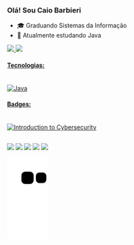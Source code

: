 ### Olá! Sou Caio Barbieri

- 🎓 Graduando Sistemas da Informação
- 🌱 Atualmente estudando Java

<div>
  <a href="https://github.com/caiolombello">
  <img height="180em" src="https://github-readme-stats.vercel.app/api?username=caiolombello&show_icons=true&theme=blueberry&include_all_commits=true&count_private=true"/>
  <img height="180em" src="https://github-readme-stats.vercel.app/api/top-langs/?username=caiolombello&layout=compact&langs_count=7&theme=blueberry"/>
</div>

  #### Tecnologias:
   <div style="display: inline_block"><br> 
  <img align="center" alt="Java" height="64" width="64" src="https://cdn.jsdelivr.net/gh/devicons/devicon/icons/java/java-original-wordmark.svg">
   </div>
  
   #### Badges:
 <div style="display: inline_block"><br> 
  <img align="center" alt="Introduction to Cybersecurity" height="128" width="128" src="https://images.credly.com/size/340x340/images/af8c6b4e-fc31-47c4-8dcb-eb7a2065dc5b/I2CS__1_.png">
 </div>
  
  ##
  
  <div> 
  <a href="https://www.youtube.com/channel/caiolombello" target="_blank"><img src="https://img.shields.io/badge/YouTube-FF0000?style=for-the-badge&logo=youtube&logoColor=white" target="_blank"></a>
  <a href="https://instagram.com/caiolombello" target="_blank"><img src="https://img.shields.io/badge/-Instagram-%23E4405F?style=for-the-badge&logo=instagram&logoColor=white" target="_blank"></a>
 	<a href="https://www.twitch.tv/nonyy" target="_blank"><img src="https://img.shields.io/badge/Twitch-9146FF?style=for-the-badge&logo=twitch&logoColor=white" target="_blank"></a>
  <a href = "mailto:caiolvbarbieri@pm.me"><img src="https://img.shields.io/badge/-Gmail-%23333?style=for-the-badge&logo=gmail&logoColor=white" target="_blank"></a>
  <a href="https://www.linkedin.com/in/caiolvbarbieri" target="_blank"><img src="https://img.shields.io/badge/-LinkedIn-%230077B5?style=for-the-badge&logo=linkedin&logoColor=white" target="_blank"></a> 
    
 ![Snake animation](https://github.com/caiolombello/caiolombello/blob/output/github-contribution-grid-snake.svg)
    
  </div>
